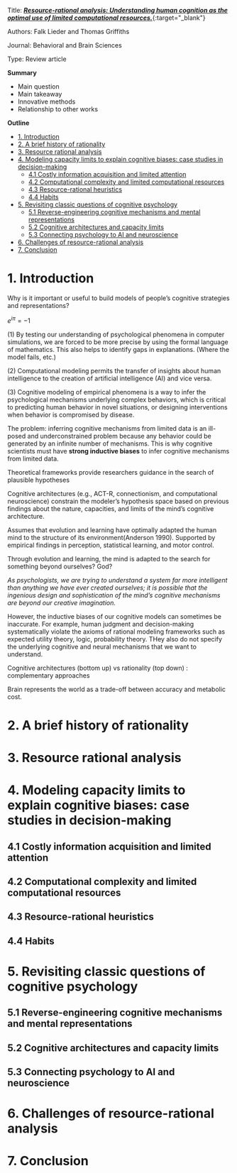 Title: [_**Resource-rational analysis: Understanding human cognition as the optimal use of limited computational resources.**_](https://cocosci.princeton.edu/papers/lieder_resource.pdf){:target="_blank"}

Authors: Falk Lieder and Thomas Griffiths 

Journal: Behavioral and Brain Sciences

Type: Review article

**Summary**

- Main question
- Main takeaway
- Innovative methods
- Relationship to other works

**Outline**

- [1. Introduction](#1-introduction)
- [2. A brief history of rationality](#2-a-brief-history-of-rationality)
- [3. Resource rational analysis](#3-resource-rational-analysis)
- [4. Modeling capacity limits to explain cognitive biases: case studies in decision-making](#4-modeling-capacity-limits-to-explain-cognitive-biases--case-studies-in-decision-making)
  * [4.1 Costly information acquisition and limited attention](#41-costly-information-acquisition-and-limited-attention)
  * [4.2 Computational complexity and limited computational resources](#42-computational-complexity-and-limited-computational-resources)
  * [4.3 Resource-rational heuristics](#43-resource-rational-heuristics)
  * [4.4 Habits](#44-habits)
- [5. Revisiting classic questions of cognitive psychology](#5-revisiting-classic-questions-of-cognitive-psychology)
  * [5.1 Reverse-engineering cognitive mechanisms and mental representations](#51-reverse-engineering-cognitive-mechanisms-and-mental-representations)
  * [5.2 Cognitive architectures and capacity limits](#52-cognitive-architectures-and-capacity-limits)
  * [5.3 Connecting psychology to AI and neuroscience](#53-connecting-psychology-to-ai-and-neuroscience)
- [6. Challenges of resource-rational analysis](#6-challenges-of-resource-rational-analysis)
- [7. Conclusion](#7-conclusion)


# 1. Introduction
Why is it important or useful to build models of people’s cognitive strategies and representations? 

$e^{i \pi} = -1$

(1) By testing our understanding of psychological phenomena in computer simulations, we are forced to be more precise by using the formal language of mathematics. This also helps to identify gaps in explanations. (Where the model fails, etc.)

(2) Computational modeling permits the transfer of insights about human intelligence to the creation of artificial intelligence (AI) and vice versa. 

(3) Cognitive modeling of empirical phenomena is a way to infer the psychological mechanisms underlying complex behaviors, which is critical to predicting human behavior in novel situations, or designing interventions when behavior is compromised by disease. 


The problem: inferring cognitive mechanisms from limited data is an ill-posed and underconstrained problem because any behavior could be generated by an infinite number of mechanisms. This is why cognitive scientists must have **strong inductive biases** to infer cognitive mechanisms from limited data. 

Theoretical frameworks provide researchers guidance in the search of plausible hypotheses 

Cognitive architectures (e.g., ACT-R, connectionism, and computational neuroscience) constrain the modeler’s hypothesis space based on previous findings about the nature, capacities, and limits of the mind’s cognitive architecture.


Assumes that evolution and learning have optimally adapted the human mind to the structure of its environment(Anderson 1990). Supported by empirical findings in perception, statistical learning, and motor control. 

Through evolution and learning, the mind is adapted to the search for something beyond ourselves? God? 

*As psychologists, we are trying to understand a system far more intelligent than anything we have ever created ourselves; it is possible that the ingenious design and sophistication of the mind’s cognitive mechanisms are beyond our creative imagination.*


However, the inductive biases of our cognitive models can sometimes be inaccurate. For example, human judgment and decision-making systematically violate the axioms of rational modeling frameworks such as expected utility theory, logic, probability theory. THey also do not specify the underlying cognitive and neural mechanisms that we want to understand. 

Cognitive architectures (bottom up) vs rationality (top down) : complementary approaches

Brain represents the world as a trade-off between accuracy and metabolic cost.


# 2. A brief history of rationality
# 3. Resource rational analysis
# 4. Modeling capacity limits to explain cognitive biases: case studies in decision-making
## 4.1 Costly information acquisition and limited attention
## 4.2 Computational complexity and limited computational resources
## 4.3 Resource-rational heuristics
## 4.4 Habits
# 5. Revisiting classic questions of cognitive psychology	
## 5.1 Reverse-engineering cognitive mechanisms and mental representations
## 5.2 Cognitive architectures and capacity limits
## 5.3 Connecting psychology to AI and neuroscience
# 6. Challenges of resource-rational analysis
# 7. Conclusion


